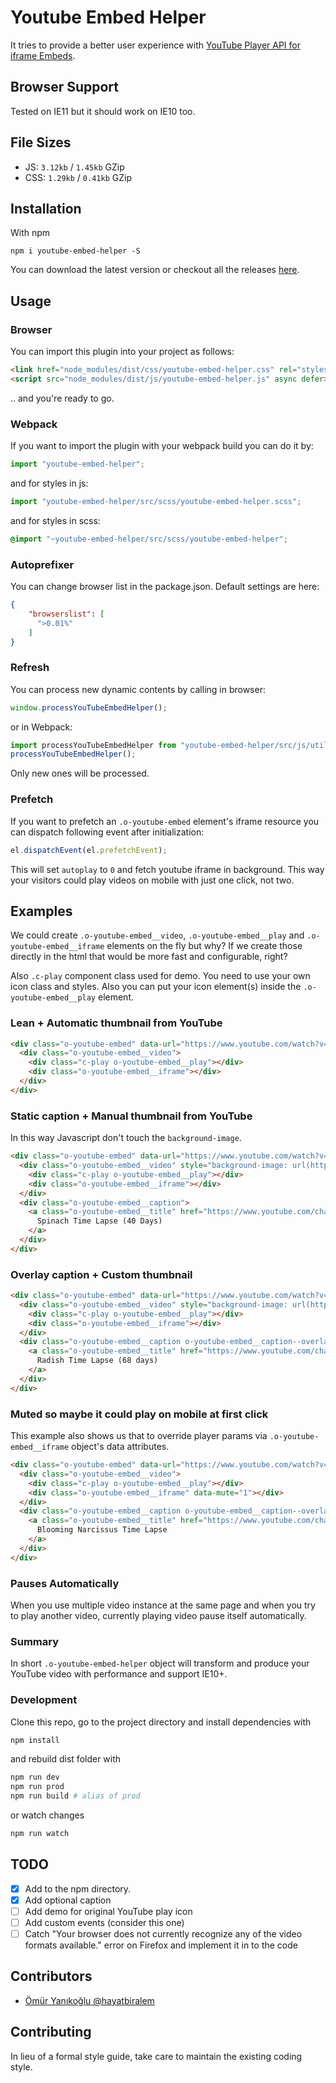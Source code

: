 # Youtube Embed Helper

It tries to provide a better user experience with [YouTube Player API for iframe Embeds](https://developers.google.com/youtube/iframe_api_reference).

## Browser Support

Tested on IE11 but it should work on IE10 too.

## File Sizes

- JS: `3.12kb` / `1.45kb` GZip
- CSS: `1.29kb` / `0.41kb` GZip

## Installation

With npm

```
npm i youtube-embed-helper -S
```

You can download the latest version or checkout all the releases [here](https://github.com/hayatbiralem/youtube-embed-helper/releases).

## Usage

### Browser

You can import this plugin into your project as follows:

```html
<link href="node_modules/dist/css/youtube-embed-helper.css" rel="stylesheet">
<script src="node_modules/dist/js/youtube-embed-helper.js" async defer></script>
```

.. and you're ready to go.

### Webpack

If you want to import the plugin with your webpack build you can do it by:

```js
import "youtube-embed-helper";
```

and for styles in js:

```js
import "youtube-embed-helper/src/scss/youtube-embed-helper.scss";
```

and for styles in scss:

```scss
@import "~youtube-embed-helper/src/scss/youtube-embed-helper";
```
### Autoprefixer

You can change browser list in the package.json. Default settings are here:

```json
{
    "browserslist": [
      ">0.01%"
    ]
}
```

### Refresh

You can process new dynamic contents by calling in browser:

```js
window.processYouTubeEmbedHelper();
```

or in Webpack:

```js
import processYouTubeEmbedHelper from "youtube-embed-helper/src/js/utils/process";
processYouTubeEmbedHelper();
```

Only new ones will be processed.

### Prefetch

If you want to prefetch an `.o-youtube-embed` element's iframe resource you can dispatch following event after initialization:

```js
el.dispatchEvent(el.prefetchEvent);
```

This will set `autoplay` to `0` and fetch youtube iframe in background. This way your visitors could play videos on mobile with just one click, not two.

## Examples

We could create `.o-youtube-embed__video`, `.o-youtube-embed__play` and `.o-youtube-embed__iframe` elements on the fly but why? If we create those directly in the html that would be more fast and configurable, right?

Also `.c-play` component class used for demo. You need to use your own icon class and styles. Also you can put your icon element(s) inside the `.o-youtube-embed__play` element.

### Lean + Automatic thumbnail from YouTube

```html
<div class="o-youtube-embed" data-url="https://www.youtube.com/watch?v=w77zPAtVTuI" data-thumbnail="maxresdefault">
  <div class="o-youtube-embed__video">
    <div class="c-play o-youtube-embed__play"></div>
    <div class="o-youtube-embed__iframe"></div>
  </div>
</div>
```

### Static caption + Manual thumbnail from YouTube

In this way Javascript don't touch the `background-image`.

```html
<div class="o-youtube-embed" data-url="https://www.youtube.com/watch?v=sMK-BKUYM0s">
  <div class="o-youtube-embed__video" style="background-image: url(https://i.ytimg.com/vi/sMK-BKUYM0s/hqdefault.jpg);">
    <div class="c-play o-youtube-embed__play"></div>
    <div class="o-youtube-embed__iframe"></div>
  </div>
  <div class="o-youtube-embed__caption">
    <a class="o-youtube-embed__title" href="https://www.youtube.com/channel/UCWB20EVmTrCLegr64R9jEJA" target="_blank">
      Spinach Time Lapse (40 Days)
    </a>
  </div>
</div>
```

### Overlay caption + Custom thumbnail

```html
<div class="o-youtube-embed" data-url="https://www.youtube.com/watch?v=bfi3iipTQo0">
  <div class="o-youtube-embed__video" style="background-image: url(https://i.picsum.photos/id/292/1600/900.jpg);">
    <div class="c-play o-youtube-embed__play"></div>
    <div class="o-youtube-embed__iframe"></div>
  </div>
  <div class="o-youtube-embed__caption o-youtube-embed__caption--overlay">
    <a class="o-youtube-embed__title" href="https://www.youtube.com/channel/UCWB20EVmTrCLegr64R9jEJA" target="_blank">
      Radish Time Lapse (68 days)
    </a>
  </div>
</div>
```

### Muted so maybe it could play on mobile at first click

This example also shows us that to override player params via `.o-youtube-embed__iframe` object's data attributes.

```html
<div class="o-youtube-embed" data-url="https://www.youtube.com/watch?v=smJmfgaQAR4">
  <div class="o-youtube-embed__video">
    <div class="c-play o-youtube-embed__play"></div>
    <div class="o-youtube-embed__iframe" data-mute="1"></div>
  </div>
  <div class="o-youtube-embed__caption o-youtube-embed__caption--overlay">
    <a class="o-youtube-embed__title" href="https://www.youtube.com/channel/UCWB20EVmTrCLegr64R9jEJA" target="_blank">
      Blooming Narcissus Time Lapse
    </a>
  </div>
</div>
```

### Pauses Automatically

When you use multiple video instance at the same page and when you try to play another video, currently playing video pause itself automatically.

### Summary

In short `.o-youtube-embed-helper` object will transform and produce your YouTube video with performance and support IE10+.

### Development

Clone this repo, go to the project directory and install dependencies with

```bash
npm install
```

and rebuild dist folder with

```bash
npm run dev
npm run prod
npm run build # alias of prod
```

or watch changes

```bash
npm run watch
```

## TODO

- [x] Add to the npm directory.
- [x] Add optional caption
- [ ] Add demo for original YouTube play icon
- [ ] Add custom events (consider this one)
- [ ] Catch "Your browser does not currently recognize any of the video formats available." error on Firefox and implement it in to the code

## Contributors

- [Ömür Yanıkoğlu @hayatbiralem](https://twitter.com/hayatbiralem)

## Contributing

In lieu of a formal style guide, take care to maintain the existing coding style.
